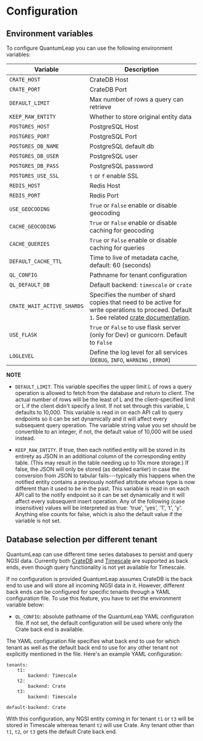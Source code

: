 # Configuration

## Environment variables

To configure QuantumLeap you can use the following environment variables:

| Variable           | Description             | 
| -------------------|-------------------------|
| `CRATE_HOST`       | CrateDB Host            |
| `CRATE_PORT`       | CrateDB Port            |
| `DEFAULT_LIMIT`    | Max number of rows a query can retrieve |
| `KEEP_RAW_ENTITY`  | Whether to store original entity data |
| `POSTGRES_HOST`    | PostgreSQL Host         |
| `POSTGRES_PORT`    | PostgreSQL Port         |
| `POSTGRES_DB_NAME` | PostgreSQL default db   |
| `POSTGRES_DB_USER` | PostgreSQL user         |
| `POSTGRES_DB_PASS` | PostgreSQL password     |
| `POSTGRES_USE_SSL` | `t` or `f` enable SSL   |
| `REDIS_HOST`       | Redis Host              |
| `REDIS_PORT`       | Redis Port              |
| `USE_GEOCODING`    | `True` or `False` enable or disable geocoding |
| `CACHE_GEOCODING`  | `True` or `False` enable or disable caching for geocoding |
| `CACHE_QUERIES`    | `True` or `False` enable or disable caching for queries |
| `DEFAULT_CACHE_TTL`| Time to live of metadata cache, default: 60 (seconds) |                              |
| `QL_CONFIG`        | Pathname for tenant  configuration  |
| `QL_DEFAULT_DB`    | Default backend: `timescale` or `crate`  |
| `CRATE_WAIT_ACTIVE_SHARDS` | Specifies the number of shard copies that need to be active for write operations to proceed. Default `1`. See related [crate documentation](https://crate.io/docs/crate/reference/en/4.3/sql/statements/create-table.html#write-wait-for-active-shards). |
| `USE_FLASK`        | `True` or `False` to use flask server (only for Dev) or gunicorn. Default to `False`  |
| `LOGLEVEL`         | Define the log level for all services (`DEBUG`, `INFO`, `WARNING` , `ERROR`)      |

**NOTE**

- `DEFAULT_LIMIT`. This variable specifies the upper limit L of rows a query
  operation is allowed to fetch from the database and return to client. The
  actual number of rows will be the least of L and the client-specified limit
  or L if the client didn't specify a limit. If not set through this variable,
  L defaults to 10,000. This variable is read in on each API call to query
  endpoints so it can be set dynamically and it will affect every subsequent
  query operation. The variable string value you set should be convertible to
  an integer, if not, the default value of 10,000 will be used instead.

- `KEEP_RAW_ENTITY`. If true, then each notified entity will be stored in its
  entirety as JSON in an additional column of the corresponding entity table.
  (This may result in the table needing up to 10x more storage.) If false, the
  JSON will only be stored (as detailed earlier) in case the conversion from
  JSON to tabular fails---typically this happens when the notified entity
  contains a previously notified attribute whose type is now different than
  it used to be in the past. This variable is read in on each API call to the
  notify endpoint so it can be set dynamically and it will affect every
  subsequent insert operation. Any of the following (case insensitive) values
  will be interpreted as true: 'true', 'yes', '1', 't', 'y'. Anything else
  counts for false, which is also the default value if the variable is not set.

## Database selection per different tenant

QuantumLeap can use different time series databases to persist and
query NGSI data. Currently both [CrateDB][crate] and [Timescale][timescale]
are supported as back ends, even though query functionality is
not yet available for Timescale.

If no configuration is provided QuantumLeap assumes CrateDB is
the back end to use and will store all incoming NGSI data in it.
However, different back ends can be configured for specific tenants
through a YAML configuration file. To use this feature, you have
to set the environment variable below:

* `QL_CONFIG`: absolute pathname of the QuantumLeap YAML configuration
  file. If not set, the default configuration will be used where only
  the Crate back end is available.

The YAML configuration file specifies what back end to use for which
tenant as well as the default back end to use for any other tenant
not explicitly mentioned in the file. Here's an example YAML
configuration:

    tenants:
        t1:
            backend: Timescale
        t2:
            backend: Crate
        t3:
            backend: Timescale

    default-backend: Crate

With this configuration, any NGSI entity coming in for tenant `t1`
or `t3` will be stored in Timescale whereas tenant `t2` will use
Crate. Any tenant other than `t1`, `t2`, or `t3` gets the default
Crate back end.




[crate]: ./crate.md
    "QuantumLeap Crate"
[timescale]: ./timescale.md
    "QuantumLeap Timescale"
